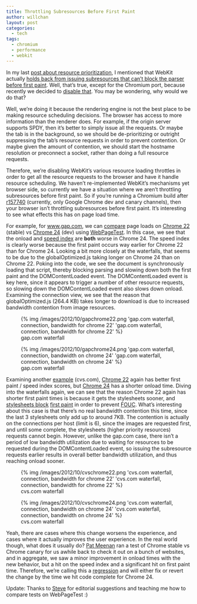 ```yaml
---
title: Throttling Subresources Before First Paint
author: willchan
layout: post
categories:
  - tech
tags:
  - chromium
  - performance
  - webkit
---
```

In my last [post about resource prioritization][1], I mentioned that WebKit actually [holds back from issuing subresources that can’t block the parser before first paint][2]. Well, that’s true, except for the Chromium port, because recently we decided to [disable that][3]. You may be wondering, why would we do that?

 [1]: /tech/resource-prioritization-in-chromium/
 [2]: http://trac.webkit.org/browser/trunk/Source/WebCore/loader/cache/CachedResourceLoader.cpp?rev=129070#L743
 [3]: http://trac.webkit.org/changeset/129070

Well, we’re doing it because the rendering engine is not the best place to be making resource scheduling decisions. The browser has access to more information than the renderer does. For example, if the origin server supports SPDY, then it’s better to simply issue all the requests. Or maybe the tab is in the background, so we should be de-prioritizing or outright suppressing the tab’s resource requests in order to prevent contention. Or maybe given the amount of contention, we should start the hostname resolution or preconnect a socket, rather than doing a full resource requests.

Therefore, we’re disabling WebKit’s various resource loading throttles in order to get all the resource requests to the browser and have it handle resource scheduling. We haven’t re-implemented WebKit’s mechanisms yet browser side, so currently we have a situation where we aren’t throttling subresources before first paint. So if you’re running a Chromium build after [r157740][4] (currently, only Google Chrome dev and canary channels), then your browser isn’t throttling subresources before first paint. It’s interesting to see what effects this has on page load time.

 [4]: http://src.chromium.org/viewvc/chrome?view=rev&revision=157740

For example, for www.gap.com, we can [compare][5] page loads on [Chrome 22][6] (stable) vs [Chrome 24][7] (dev) using [WebPageTest][8]. In this case, we see that the onload and [speed index][9] are **both** worse in Chrome 24. The speed index is clearly worse because the first paint occurs way earlier for Chrome 22 than for Chrome 24. Looking a bit more closely at the waterfalls, that seems to be due to the globalOptimized.js taking longer on Chrome 24 than on Chrome 22. Poking into the code, we see the document is synchronously loading that script, thereby blocking parsing and slowing down both the first paint and the DOMContentLoaded event. The DOMContentLoaded event is key here, since it appears to trigger a number of other resource requests, so slowing down the DOMContentLoaded event also slows down onload. Examining the connection view, we see that the reason that globalOptimized.js (264.4 KB) takes longer to download is due to increased bandwidth contention from image resources.

 [5]: http://www.webpagetest.org/video/compare.php?tests=121020_83_BF0,121020_1C_BF5
 [6]: http://www.webpagetest.org/result/121020_83_BF0/
 [7]: http://www.webpagetest.org/result/121020_1C_BF5/
 [8]: http://webpagetest.org
 [9]: https://sites.google.com/a/webpagetest.org/docs/using-webpagetest/metrics/speed-index

<figure>
{% img /images/2012/10/gapchrome22.png 'gap.com waterfall, connection, bandwidth for chrome 22' 'gap.com waterfall, connection, bandwidth for chrome 22' %}
<figcaption>gap.com waterfall</figcaption>
</figure>
<figure>
{% img /images/2012/10/gapchrome24.png 'gap.com waterfall, connection, bandwidth on chrome 24' 'gap.com waterfall, connection, bandwidth on chrome 24' %}
<figcaption>gap.com waterfall</figcaption>
</figure>

Examining another [example][10] (cvs.com), [Chrome 22][11] again has better first paint / speed index scores, but [Chrome 24][12] has a shorter onload time. Diving into the waterfalls again, we can see that the reason Chrome 22 again has shorter first paint times is because it gets the stylesheets sooner, and [stylesheets block][13] [first paint][14] in order to prevent [FOUC][15]. What’s interesting about this case is that there’s no real bandwidth contention this time, since the last 3 stylesheets only add up to around 7KB. The contention is actually on the connections per host (limit is 6), since the images are requested first, and until some complete, the stylesheets (higher priority resources) requests cannot begin. However, unlike the gap.com case, there isn’t a period of low bandwidth utilization due to waiting for resources to be requested during the DOMContentLoaded event, so issuing the subresource requests earlier results in overall better bandwidth utilization, and thus reaching onload sooner.

 [10]: http://www.webpagetest.org/video/compare.php?tests=121021_W3_19D,121021_EA_19E
 [11]: http://www.webpagetest.org/result/121021_W3_19D/
 [12]: http://www.webpagetest.org/result/121021_EA_19E/
 [13]: https://code.google.com/searchframe#OAMlx_jo-ck/src/third_party/WebKit/Source/WebCore/rendering/RenderBlock.cpp&exact_package=chromium&ct=rc&cd=2&q=fouc&l=2921
 [14]: https://code.google.com/searchframe#OAMlx_jo-ck/src/third_party/WebKit/Source/WebCore/rendering/RenderLayer.cpp&exact_package=chromium&ct=rc&cd=3&q=fouc&l=3005
 [15]: http://en.wikipedia.org/wiki/Flash_of_unstyled_content

<figure>
{% img /images/2012/10/cvschrome22.png 'cvs.com waterfall, connection, bandwidth for chrome 22' 'cvs.com waterfall, connection, bandwidth for chrome 22' %}
<figcaption>cvs.com waterfall</figcaption>
</figure>
<figure>
{% img /images/2012/10/cvschrome24.png 'cvs.com waterfall, connection, bandwidth on chrome 24' 'cvs.com waterfall, connection, bandwidth on chrome 24' %}
<figcaption>cvs.com waterfall</figcaption>
</figure>

Yeah, there are cases where this change worsens the experience, and cases where it actually improves the user experience. In the real world though, what does it usually do? [Pat Meenan][16] ran a test of Chrome stable vs Chrome canary for us awhile back to check it out on a bunch of websites, and in aggregate, we saw a minor improvement in onload times with the new behavior, but a hit on the speed index and a significant hit on first paint time. Therefore, we’re calling this a [regression][17] and will either fix or revert the change by the time we hit code complete for Chrome 24.

 [16]: https://twitter.com/patmeenan
 [17]: https://code.google.com/p/chromium/issues/detail?id=157763

Update: Thanks to [Steve][18] for editorial suggestions and teaching me how to compare tests on WebPageTest :)

 [18]: https://twitter.com/souders
